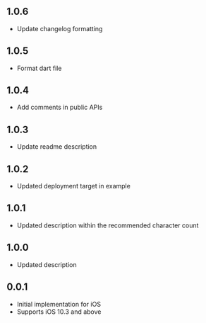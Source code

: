 ## 1.0.6

* Update changelog formatting

## 1.0.5

* Format dart file

## 1.0.4

* Add comments in public APIs

## 1.0.3

* Update readme description

## 1.0.2

* Updated deployment target in example

## 1.0.1

* Updated description within the recommended character count

## 1.0.0

* Updated description

## 0.0.1

* Initial implementation for iOS
* Supports iOS 10.3 and above